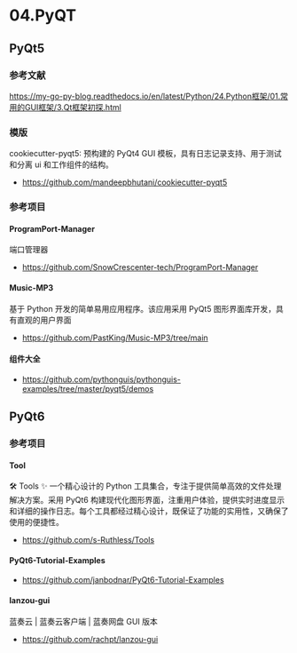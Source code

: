 # 04.PyQT

## PyQt5

### 参考文献

https://my-go-py-blog.readthedocs.io/en/latest/Python/24.Python框架/01.常用的GUI框架/3.Qt框架初探.html

### 模版

cookiecutter-pyqt5: 预构建的 PyQt4 GUI 模板，具有日志记录支持、用于测试和分离 ui 和工作组件的结构。

- https://github.com/mandeepbhutani/cookiecutter-pyqt5

### 参考项目

#### ProgramPort-Manager

端口管理器

- https://github.com/SnowCrescenter-tech/ProgramPort-Manager

#### Music-MP3

基于 Python 开发的简单易用应用程序。该应用采用 PyQt5 图形界面库开发，具有直观的用户界面

- https://github.com/PastKing/Music-MP3/tree/main

#### 组件大全

- https://github.com/pythonguis/pythonguis-examples/tree/master/pyqt5/demos

## PyQt6

### 参考项目

#### Tool

🛠️ Tools ✨ 一个精心设计的 Python 工具集合，专注于提供简单高效的文件处理解决方案。采用 PyQt6 构建现代化图形界面，注重用户体验，提供实时进度显示和详细的操作日志。每个工具都经过精心设计，既保证了功能的实用性，又确保了使用的便捷性。

- https://github.com/s-Ruthless/Tools

#### PyQt6-Tutorial-Examples

- https://github.com/janbodnar/PyQt6-Tutorial-Examples

#### lanzou-gui

蓝奏云 | 蓝奏云客户端 | 蓝奏网盘 GUI 版本

- https://github.com/rachpt/lanzou-gui
